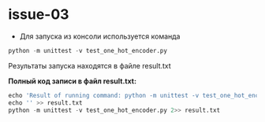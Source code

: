 ﻿# issue-03

* Для запуска из консоли используется команда

```python
python -m unittest -v test_one_hot_encoder.py
```

Результаты запуска находятся в файле result.txt

**Полный код записи в файл result.txt:**
```python
echo 'Result of running command: python -m unittest -v test_one_hot_encoder.py' > result.txt
echo '' >> result.txt
python -m unittest -v test_one_hot_encoder.py 2>> result.txt
```